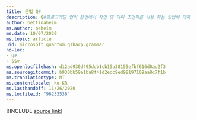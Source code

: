 ```yaml
---
title: 문법 Q#
description: Q#프로그래밍 언어 문법에서 작업 및 의미 조건자를 사용 하는 방법에 대해 알아봅니다.
author: bettinaheim
ms.author: beheim
ms.date: 10/07/2020
ms.topic: article
uid: microsoft.quantum.qsharp.grammar
no-loc:
- Q#
- $$v
ms.openlocfilehash: d12ad930d495ddb1cb15a38155efbf616d0ad2f3
ms.sourcegitcommit: b930bb59a1ba8f41d2edc9ed98197109aa8c7f1b
ms.translationtype: MT
ms.contentlocale: ko-KR
ms.lasthandoff: 11/26/2020
ms.locfileid: "96233536"
---
```

<!---
# Grammar in Q#
-->

[!INCLUDE [source link](~/includes/qsharp-language/Specifications/Language/5_Grammar/readme.md)]

